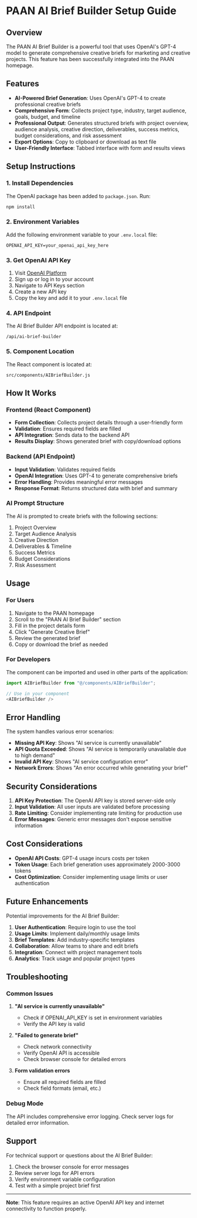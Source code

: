 # PAAN AI Brief Builder Setup Guide

## Overview
The PAAN AI Brief Builder is a powerful tool that uses OpenAI's GPT-4 model to generate comprehensive creative briefs for marketing and creative projects. This feature has been successfully integrated into the PAAN homepage.

## Features
- **AI-Powered Brief Generation**: Uses OpenAI's GPT-4 to create professional creative briefs
- **Comprehensive Form**: Collects project type, industry, target audience, goals, budget, and timeline
- **Professional Output**: Generates structured briefs with project overview, audience analysis, creative direction, deliverables, success metrics, budget considerations, and risk assessment
- **Export Options**: Copy to clipboard or download as text file
- **User-Friendly Interface**: Tabbed interface with form and results views

## Setup Instructions

### 1. Install Dependencies
The OpenAI package has been added to `package.json`. Run:
```bash
npm install
```

### 2. Environment Variables
Add the following environment variable to your `.env.local` file:

```env
OPENAI_API_KEY=your_openai_api_key_here
```

### 3. Get OpenAI API Key
1. Visit [OpenAI Platform](https://platform.openai.com/)
2. Sign up or log in to your account
3. Navigate to API Keys section
4. Create a new API key
5. Copy the key and add it to your `.env.local` file

### 4. API Endpoint
The AI Brief Builder API endpoint is located at:
```
/api/ai-brief-builder
```

### 5. Component Location
The React component is located at:
```
src/components/AIBriefBuilder.js
```

## How It Works

### Frontend (React Component)
- **Form Collection**: Collects project details through a user-friendly form
- **Validation**: Ensures required fields are filled
- **API Integration**: Sends data to the backend API
- **Results Display**: Shows generated brief with copy/download options

### Backend (API Endpoint)
- **Input Validation**: Validates required fields
- **OpenAI Integration**: Uses GPT-4 to generate comprehensive briefs
- **Error Handling**: Provides meaningful error messages
- **Response Format**: Returns structured data with brief and summary

### AI Prompt Structure
The AI is prompted to create briefs with the following sections:
1. Project Overview
2. Target Audience Analysis
3. Creative Direction
4. Deliverables & Timeline
5. Success Metrics
6. Budget Considerations
7. Risk Assessment

## Usage

### For Users
1. Navigate to the PAAN homepage
2. Scroll to the "PAAN AI Brief Builder" section
3. Fill in the project details form
4. Click "Generate Creative Brief"
5. Review the generated brief
6. Copy or download the brief as needed

### For Developers
The component can be imported and used in other parts of the application:

```javascript
import AIBriefBuilder from "@/components/AIBriefBuilder";

// Use in your component
<AIBriefBuilder />
```

## Error Handling

The system handles various error scenarios:
- **Missing API Key**: Shows "AI service is currently unavailable"
- **API Quota Exceeded**: Shows "AI service is temporarily unavailable due to high demand"
- **Invalid API Key**: Shows "AI service configuration error"
- **Network Errors**: Shows "An error occurred while generating your brief"

## Security Considerations

1. **API Key Protection**: The OpenAI API key is stored server-side only
2. **Input Validation**: All user inputs are validated before processing
3. **Rate Limiting**: Consider implementing rate limiting for production use
4. **Error Messages**: Generic error messages don't expose sensitive information

## Cost Considerations

- **OpenAI API Costs**: GPT-4 usage incurs costs per token
- **Token Usage**: Each brief generation uses approximately 2000-3000 tokens
- **Cost Optimization**: Consider implementing usage limits or user authentication

## Future Enhancements

Potential improvements for the AI Brief Builder:
1. **User Authentication**: Require login to use the tool
2. **Usage Limits**: Implement daily/monthly usage limits
3. **Brief Templates**: Add industry-specific templates
4. **Collaboration**: Allow teams to share and edit briefs
5. **Integration**: Connect with project management tools
6. **Analytics**: Track usage and popular project types

## Troubleshooting

### Common Issues

1. **"AI service is currently unavailable"**
   - Check if OPENAI_API_KEY is set in environment variables
   - Verify the API key is valid

2. **"Failed to generate brief"**
   - Check network connectivity
   - Verify OpenAI API is accessible
   - Check browser console for detailed errors

3. **Form validation errors**
   - Ensure all required fields are filled
   - Check field formats (email, etc.)

### Debug Mode
The API includes comprehensive error logging. Check server logs for detailed error information.

## Support

For technical support or questions about the AI Brief Builder:
1. Check the browser console for error messages
2. Review server logs for API errors
3. Verify environment variable configuration
4. Test with a simple project brief first

---

**Note**: This feature requires an active OpenAI API key and internet connectivity to function properly. 